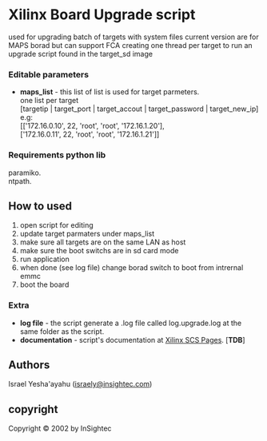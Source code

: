 # Xilinx Board Upgrade script

used for upgrading batch of targets with system files
current version are for MAPS borad but can support FCA
creating one thread per target to run an upgrade script found in the target_sd image


### Editable parameters
* **maps_list** - this list of list is used for target parmeters.<br />
  one list per target<br />
  [targetip | target_port | target_accout | target_password | target_new_ip]<br />
  e.g:<br />
  [['172.16.0.10', 22, 'root', 'root', '172.16.1.20'],<br />
   ['172.16.0.11', 22, 'root', 'root', '172.16.1.21']]<br />


### Requirements python lib
paramiko.<br />
ntpath.<br />

## How to used
1. open script for editing
2. update target parmaters under maps_list
3. make sure all targets are on the same LAN as host
4. make sure the boot switchs are in sd card mode
4. run application
5. when done (see log file) change borad switch to boot from intrernal emmc
5. boot the board

### Extra 
* **log file** - the script generate a .log file called log.upgrade.log at the same folder as the script.<br />
* **documentation** - script's documentation at [Xilinx SCS Pages](https://insightec.lightning.force.com/lightning/page/home). [**TDB**]

## Authors
Israel Yesha'ayahu (israely@insightec.com)

## copyright
Copyright © 2002 by InSightec
